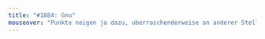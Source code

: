```yaml
---
title: "#1884: Gnu"
mouseover: "Punkte neigen ja dazu, uberraschenderweise an anderer Stelle aufzutauchën."
---
```


